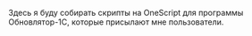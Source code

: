 Здесь я буду собирать скрипты на OneScript для программы Обновлятор-1С, которые присылают мне пользователи.
